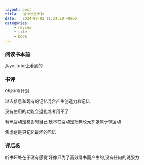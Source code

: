 ```yaml
---
layout: post
title:  运动改造大脑
date:   2024-09-02 11:24:29 +0800
categories: 
    - review 
    - life
    - book
---
```


### 阅读书本前

从youtube上看到的

### 书评

0时体育计划

过去信息和现有的记忆混合产生创造力和记忆

没有使用的功能会退化或者用不了

有氧运动是稳固的自己,技术性运动是把神经元扩张属于微运动

焦虑症是只记忆最坏的回忆

### 评后感

听书坏处在于没有感觉,好像只为了高效看书而产生的,没有任何的说服力